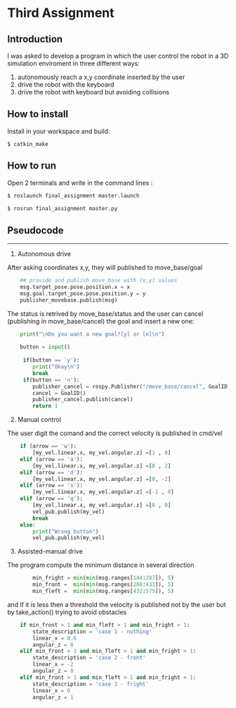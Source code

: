 Third Assignment
================================

Introduction
----------------------

I was asked to develop a program in which the user control the robot in a 3D simulation enviroment in three different ways:
1) autonomously reach a x,y coordinate inserted by the user
2) drive the robot with the keyboard
3) drive the robot with keyboard but avoiding collisions

How to install
----------------------

Install in your workspace and build:

```
$ catkin_make
```

How to run
-----------------------------
Open 2 terminals and write in the command lines :

```bash
$ roslaunch final_assignment master.launch

$ rosrun final_assignment master.py
```

## Pseudocode
----------------------

1) Autonomous drive

After asking coordinates x,y, they will published to move_base/goal

```python
    ## provide and publish move_base with (x,y) values
    msg.target_pose.pose.position.x = x
    msg.goal.target_pose.pose.position.y = y
    publisher_movebase.publish(msg) 
```
The status is retrived by move_base/status and the user can cancel (publishing in move_base/cancel) the goal and insert a new one:

```python
    print("\nDo you want a new goal?[y] or [n]\n")
                         
    button = input()
     
     if(button == 'y'):
     	print("Okay\n")
      	break
     if(button == 'n'):
        publisher_cancel = rospy.Publisher("/move_base/cancel", GoalID, queue_size = 1)
        cancel = GoalID()
        publisher_cancel.publish(cancel)
        return 1
```

2) Manual control 

The user digit the comand and the correct velocity is published in cmd/vel
```python
    if (arrow == 'w'):
    	[my_vel.linear.x, my_vel.angular.z] =[1 , 0] 
    elif (arrow == 'a'):
     	[my_vel.linear.x, my_vel.angular.z] =[0 , 2]
    elif (arrow == 'd'):
        [my_vel.linear.x, my_vel.angular.z] =[0, -2]
    elif (arrow == 's'):
        [my_vel.linear.x, my_vel.angular.z] =[-1 , 0]
    elif (arrow == 'q'):
        [my_vel.linear.x, my_vel.angular.z] =[0 , 0]
        vel_pub.publish(my_vel)
        break
    else:
        print("Wrong button")
    	vel_pub.publish(my_vel)
```

3) Assisted-manual drive

The program compute the minimum distance in several direction 

```python
        min_fright = min(min(msg.ranges[144:287]), 5)
        min_front =  min(min(msg.ranges[288:431]), 5)
        min_fleft =  min(min(msg.ranges[432:575]), 5)
```

and if it is less then a threshold the velocity is published not by the user but by take_action() trying to avoid obstacles
```python
    if min_front > 1 and min_fleft > 1 and min_fright > 1:
        state_description = 'case 1 - nothing'
        linear_x = 0.6
        angular_z = 0
    elif min_front < 1 and min_fleft > 1 and min_fright > 1:
        state_description = 'case 2 - front'
        linear_x = -2
        angular_z = 0
    elif min_front > 1 and min_fleft > 1 and min_fright < 1:
        state_description = 'case 3 - fright'
        linear_x = 0
        angular_z = 1
```
